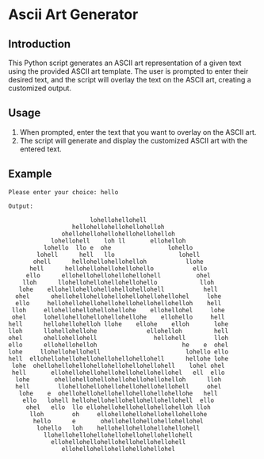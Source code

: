 # Ascii Art Generator

## Introduction
This Python script generates an ASCII art representation of a given text using the provided ASCII art template. The user is prompted to enter their desired text, and the script will overlay the text on the ASCII art, creating a customized output.

## Usage
1. When prompted, enter the text that you want to overlay on the ASCII art.
2. The script will generate and display the customized ASCII art with the entered text.

## Example
```
Please enter your choice: hello

Output:

                       lohellohellohell
                  hellohellohellohellohelloh
               ohellohellohellohellohellohelloh
            lohellohell    loh ll       ellohelloh
          lohello  llo e  ohe                lohello
        lohell      hell   llo                  lohell
       ohell      hellohellohellohelloh           llohe
      hell      hellohellohellohellohello           ello
     ello      ellohellohellohellohellohell          ohel
    lloh      llohellohellohellohellohello            lloh
   lohe    ellohellohellohellohellohellohell           hell
  ohel      ohellohellohellohellohellohellohellohel     lohe
  ello     hellohellohellohellohellohellohellohelloh    hell
 lloh     ellohellohellohellohellohe    ellohellohel     lohe
 ohel     lohellohellohellohellohellohe    ellohello     hell
hell      hellohellohelloh llohe    ellohe    elloh       lohe
lloh      llohellohellohe              ellohelloh         hell
ohel      ohellohellohell                hellohell        lloh
ello      ellohellohelloh                        he    e  ohel
lohe     llohellohellohell                        lohello ello
hell  ellohellohellohellohellohellohellohell      hellohe lohe
 lohe  ohellohellohellohellohellohellohellohell    lohel ohel
 hell       ellohellohellohellohellohellohellohel   ell  ello
  lohe       ohellohellohellohellohellohellohelloh      lloh
  hell        llohellohellohellohellohellohellohell     ohel
   lohe    e  ohellohellohellohellohellohellohellohe   hell
    ello   lohell hellohellohellohellohellohellohell  ello
     ohel   ello  llo ellohellohellohellohellohelloh lloh
      lloh        oh     ellohellohellohellohellohellohe
       hello      e       ohellohellohellohellohellohel
        lohello   loh    hellohellohellohellohellohell
          llohellohellohellohellohellohellohellohell
            ellohellohellohellohellohellohellohell
               ellohellohellohellohellohellohel
```
